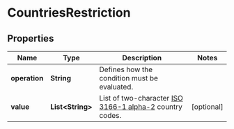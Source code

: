

# CountriesRestriction


## Properties

| Name | Type | Description | Notes |
|------------ | ------------- | ------------- | -------------|
|**operation** | **String** | Defines how the condition must be evaluated. |  |
|**value** | **List&lt;String&gt;** | List of two-character [ISO 3166-1 alpha-2](https://en.wikipedia.org/wiki/ISO_3166-1_alpha-2) country codes. |  [optional] |




